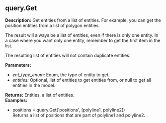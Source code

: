 ## query.Get  
  
  
**Description:** Get entities from a list of entities.
For example, you can get the position entities from a list of polygon entities.


The result will always be a list of entities, even if there is only one entity.
In a case where you want only one entity, remember to get the first item in the list.


The resulting list of entities will not contain duplicate entities.

  
  
**Parameters:**  
  * *ent\_type\_enum:* Enum, the type of entity to get.  
  * *entities:* Optional, list of entities to get entities from, or null to get all entities in the model.  
  
**Returns:** Entities, a list of entities.  
**Examples:**  
  * positions = query.Get('positions', [polyline1, polyline2])  
    Returns a list of positions that are part of polyline1 and polyline2.
  
